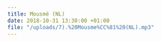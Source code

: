```yaml
---
title: Mousmé (NL)
date: 2018-10-31 13:30:00 +01:00
file: "/uploads/7).%20Mousme%CC%81%20(NL).mp3"
---
```


